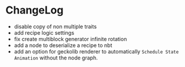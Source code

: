 # ChangeLog

* disable copy of non multiple traits
* add recipe logic settings
* fix create multiblock generator infinite rotation
* add a node to deserialize a recipe to nbt
* add an option for geckolib renderer to automatically `Schedule State Animation` without the node graph.

